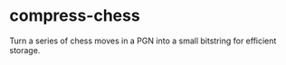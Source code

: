 # compress-chess
Turn a series of chess moves in a PGN into a small bitstring for efficient storage.
